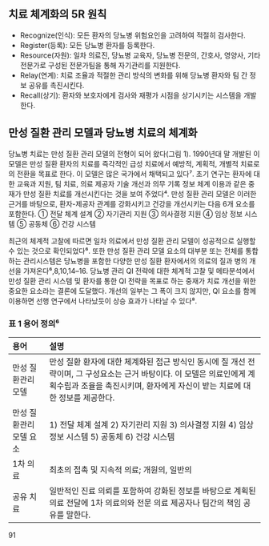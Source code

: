 ## 치료 체계화의 5R 원칙

*   Recognize(인식): 모든 환자의 당뇨병 위험요인을 고려하여 적절히 검사한다.
*   Register(등록): 모든 당뇨병 환자를 등록한다.
*   Resource(자원): 일차 의료진, 당뇨병 교육자, 당뇨병 전문의, 간호사, 영양사, 기타 전문가로 구성된 전문가팀을 통해 자기관리를 지원한다.
*   Relay(연계): 치료 조율과 적절한 관리 방식의 변화를 위해 당뇨병 환자와 팀 간 정보 공유를 촉진시킨다.
*   Recall(상기): 환자와 보호자에게 검사와 재평가 시점을 상기시키는 시스템을 개발한다.

## 만성 질환 관리 모델과 당뇨병 치료의 체계화

당뇨병 치료는 만성 질환 관리 모델의 전형이 되어 왔다(그림 1). 1990년대 말 개발된 이 모델은 만성 질환 환자의 치료를 즉각적인 급성 치료에서 예방적, 계획적, 개별적 치료로의 전환을 목표로 한다. 이 모델은 많은 국가에서 채택되고 있다⁷. 초기 연구는 환자에 대한 교육과 지원, 팀 치료, 의료 제공자 기술 개선과 의무 기록 정보 체계 이용과 같은 중재가 만성 질환 치료를 개선시킨다는 것을 보여 주었다⁴. 만성 질환 관리 모델은 이러한 근거를 바탕으로, 환자-제공자 관계를 강화시키고 건강을 개선시키는 다음 6개 요소를 포함한다.
① 전달 체계 설계
② 자기관리 지원
③ 의사결정 지원
④ 임상 정보 시스템
⑤ 공동체
⑥ 건강 시스템

최근의 체계적 고찰에 따르면 일차 의료에서 만성 질환 관리 모델이 성공적으로 실행할 수 있는 것으로 확인되었다⁶. 또한 만성 질환 관리 모델 요소의 대부분 또는 전체를 통합하는 관리시스템은 당뇨병을 포함한 다양한 만성 질환 환자에서의 의료의 질과 병의 개선을 가져온다⁶,8,10,14–16. 당뇨병 관리 QI 전략에 대한 체계적 고찰 및 메타분석에서 만성 질환 관리 시스템 및 환자를 통한 QI 전략을 목표로 하는 중재가 치료 개선을 위한 중요한 요소라는 결론에 도달했다. 개선의 일부는 그 폭이 크지 않지만, QI 요소를 함께 이용하면 선행 연구에서 나타났듯이 상승 효과가 나타날 수 있다⁸.

### 표 1 용어 정의⁶

| 용어                 | 설명                                                                                                                                                                     |
| :------------------- | :----------------------------------------------------------------------------------------------------------------------------------------------------------------------- |
| 만성 질환관리 모델   | 만성 질환 환자에 대한 체계화된 접근 방식인 동시에 질 개선 전략이며, 그 구성요소는 근거 바탕이다. 이 모델은 의료인에게 계획수립과 조율을 촉진시키며, 환자에게 자신이 받는 치료에 대한 정보를 제공한다. |
| 만성 질환관리 모델 요소 | 1) 전달 체계 설계 2) 자기관리 지원 3) 의사결정 지원 4) 임상 정보 시스템 5) 공동체 6) 건강 시스템                                                                                                     |
| 1차 의료             | 최초의 접촉 및 지속적 의료; 개원의, 일반의                                                                                                                              |
| 공유 치료             | 일반적인 진료 의뢰를 포함하여 강화된 정보를 바탕으로 계획된 의료 전달에 1차 의료의와 전문 의료 제공자나 팀간의 책임 공유를 말한다.                                                                      |

<PAGE>91